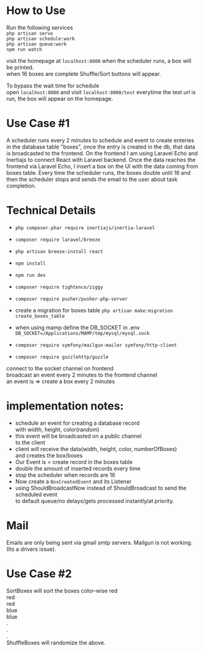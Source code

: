 # How to Use
Run the following services  
`php artisan serve`  
`php artisan schedule:work`  
`php artisan queue:work`  
`npm run watch`

visit the homepage at `localhost:8000`
when the scheduler runs, a box will be printed.  
when 16 boxes are complete Shuffle/Sort buttons will appear.

To bypass the wait time for schedule  
open `localhost:8000` and visit `localhost:8000/test`
everytime the test url is run, the box will appear on the homepage.

# Use Case #1
A scheduler runs every 2 minutes to schedule and event to create enteries in the database table "boxes", once the entry is created in the db, that data is broadcasted to the frontend. On the frontend I am using Laravel Echo and Inertiajs to connect React with Laravel backend. Once the data reaches the frontend via Laravel Echo, I insert a box on the UI with the data coming from boxes table. Every time the scheduler runs, the boxes double until 16 and then the scheduler stops and sends the email to the user about task completion.

# Technical Details
- `php composer.phar require inertiajs/inertia-laravel
  `
- `composer require laravel/breeze`
- `php artisan breeze:install react`
- `npm install`
- `npm run dev`
- `composer require tightenco/ziggy`
- `composer require pusher/pusher-php-server`

- create a migration for boxes table ` php artisan make:migration create_boxes_table
  `
- when using mamp define the DB_SOCKET in .env  
 `DB_SOCKET=/Applications/MAMP/tmp/mysql/mysql.sock`
- `composer require symfony/mailgun-mailer symfony/http-client`
- `composer require guzzlehttp/guzzle`

connect to the socket channel on frontend  
broadcast an event every 2 minutes to the frontend channel  
an event is => create a box every 2 minutes

# implementation notes:  
- schedule an event for creating a database record  
with width, height, color(random)
- this event will be broadcasted on a public channel  
to the client
- client will receive the data(width, height, color, numberOfBoxes)  
and creates the box/boxes
- Our Event is = create record in the boxes table
- double the amount of inserted records every time
- stop the scheduler when records are 16
- Now create a `BoxCreatedEvent` and its Listener 
- using ShouldBroadcastNow instead of ShouldBroadcast to send the scheduled event  
to default queue/no delays/gets processed instantly/at priority.

# Mail
Emails are only being sent via gmail smtp servers.
Mailgun is not working. (Its a drivers issue).

# Use Case #2
SortBoxes will sort the boxes color-wise
red  
red  
red  
blue  
blue  
.  
.  
.  
ShuffleBoxes will randomize the above.
